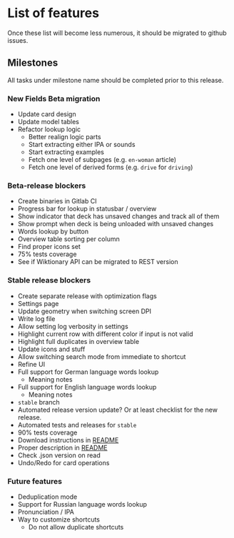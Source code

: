 # List of features

Once these list will become less numerous, it should be migrated to github issues.

## Milestones

All tasks under milestone name should be completed prior to this release.

### New Fields Beta migration
* Update card design
* Update model tables
* Refactor lookup logic
  * Better realign logic parts
  * Start extracting either IPA or sounds
  * Start extracting examples
  * Fetch one level of subpages (e.g. `en-woman` article)
  * Fetch one level of derived forms (e.g. `drive` for `driving`)

### Beta-release blockers
* Create binaries in Gitlab CI
* Progress bar for lookup in statusbar / overview
* Show indicator that deck has unsaved changes and track all of them
* Show prompt when deck is being unloaded with unsaved changes
* Words lookup by button
* Overview table sorting per column
* Find proper icons set
* 75% tests coverage
* See if Wiktionary API can be migrated to REST version

### Stable release blockers

* Create separate release with optimization flags
* Settings page
* Update geometry when switching screen DPI
* Write log file
* Allow setting log verbosity in settings
* Highlight current row with different color if input is not valid
* Highlight full duplicates in overview table
* Update icons and stuff
* Allow switching search mode from immediate to shortcut
* Refine UI
* Full support for German language words lookup
    * Meaning notes
* Full support for English language words lookup
    * Meaning notes
* `stable` branch
* Automated release version update? Or at least checklist for the new release.
* Automated tests and releases for `stable`
* 90% tests coverage
* Download instructions in [README](README.md)
* Proper description in [README](README.md)
* Check .json version on read
* Undo/Redo for card operations

### Future features

* Deduplication mode
* Support for Russian language words lookup
* Pronunciation / IPA
* Way to customize shortcuts
    * Do not allow duplicate shortcuts
